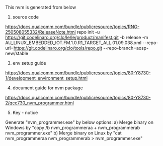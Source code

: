 This nvm is generated from below
1) source code

https://docs.qualcomm.com/bundle/publicresource/topics/RNO-250508055332/ReleaseNote.html
repo init -u https://git.codelinaro.org/clo/le/le/product/manifest.git -b release -m AU_LINUX_EMBEDDED_IOT.FM.1.0.R1_TARGET_ALL.01.09.038.xml --repo-url=https://git.codelinaro.org/clo/tools/repo.git --repo-branch=aosp-new/stable

3) env setup guide

https://docs.qualcomm.com/bundle/publicresource/topics/80-Y8730-1/development_environment_setup.html

4) document guide for nvm package

https://docs.qualcomm.com/bundle/publicresource/topics/80-Y8730-2/qcc730_nvm_programmer.html

5) Key - notice

Generate "nvm_programmer.exe" by below options:
a) Merge binary on Windows by "copy /b nvm_programmeraa + nvm_programmerab nvm_programmer.exe"
b) Merge binary on Linux by "cat nvm_programmeraa nvm_programmerab > nvm_programmer.exe"

